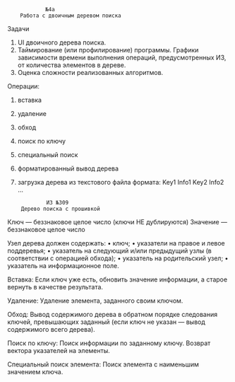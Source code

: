                 №4а 
        Работа с двоичным деревом поиска

Задачи
1. UI двоичного дерева поиска.
2. Таймирование (или профилирование) программы. Графики зависимости
времени выполнения операций, предусмотренных ИЗ, от количества элементов в дереве.
3. Оценка сложности реализованных алгоритмов.

Операции:
1. вставка
2. удаление
3. обход 
4. поиск по ключу
5. специальный поиск 
6. форматированный вывод дерева
7. загрузка дерева из текстового файла формата:
Key1
Info1
Key2
Info2
...


                ИЗ №309 
        Дерево поиска с прошивкой

Ключ — беззнаковое целое число (ключи НЕ дублируются)
Значение — беззнаковое целое число

Узел дерева должен содержать:
• ключ;
• указатели на правое и левое поддеревья;
• указатель на следующий и/или предыдущий узлы (в соответствии с операцией обхода);
• указатель на родительский узел;
• указатель на информационное поле.

Вставка:
Если ключ уже есть, обновить значение информации, а старое вернуть в качестве результата.

Удаление:
Удаление элемента, заданного своим ключом.

Обход:
Вывод содержимого дерева в обратном порядке следования ключей, превышающих заданный
(если ключ не указан — вывод содержимого всего дерева).

Поиск по ключу:
Поиск информации по заданному ключу. Возврат вектора указателей на элементы.

Специальный поиск элемента:
Поиск элемента с наименьшим значением ключа.